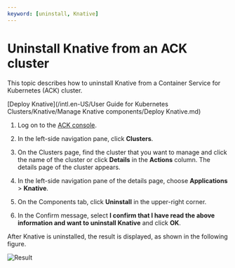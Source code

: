 ```yaml
---
keyword: [uninstall, Knative]
---
```


# Uninstall Knative from an ACK cluster

This topic describes how to uninstall Knative from a Container Service for Kubernetes \(ACK\) cluster.

[Deploy Knative](/intl.en-US/User Guide for Kubernetes Clusters/Knative/Manage Knative components/Deploy Knative.md)

1.  Log on to the [ACK console](https://cs.console.aliyun.com).

2.  In the left-side navigation pane, click **Clusters**.

3.  On the Clusters page, find the cluster that you want to manage and click the name of the cluster or click **Details** in the **Actions** column. The details page of the cluster appears.

4.  In the left-side navigation pane of the details page, choose **Applications** \> **Knative**.

5.  On the Components tab, click **Uninstall** in the upper-right corner.

6.  In the Confirm message, select **I confirm that I have read the above information and want to uninstall Knative** and click **OK**.


After Knative is uninstalled, the result is displayed, as shown in the following figure.

![Result](https://static-aliyun-doc.oss-accelerate.aliyuncs.com/assets/img/en-US/3065359951/p48913.png)

